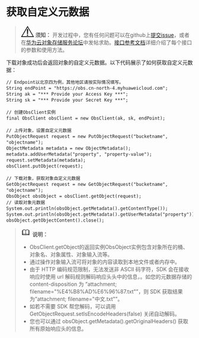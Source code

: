 # 获取自定义元数据<a name="obs_21_0707"></a>

>![](public_sys-resources/icon-notice.gif) **须知：** 
>开发过程中，您有任何问题可以在github上[提交issue](https://github.com/huaweicloud/huaweicloud-sdk-java-obs/issues)，或者在[华为云对象存储服务论坛](https://bbs.huaweicloud.com/forum/forum-620-1.html)中发帖求助。[接口参考文档](https://obssdk.obs.cn-north-1.myhuaweicloud.com/apidoc/cn/java/index.html)详细介绍了每个接口的参数和使用方法。

下载对象成功后会返回对象的自定义元数据。以下代码展示了如何获取自定义元数据：

```
// Endpoint以北京四为例，其他地区请按实际情况填写。
String endPoint = "https://obs.cn-north-4.myhuaweicloud.com";
String ak = "*** Provide your Access Key ***";
String sk = "*** Provide your Secret Key ***";

// 创建ObsClient实例
final ObsClient obsClient = new ObsClient(ak, sk, endPoint);

// 上传对象，设置自定义元数据
PutObjectRequest request = new PutObjectRequest("bucketname", "objectname");
ObjectMetadata metadata = new ObjectMetadata();
metadata.addUserMetadata("property", "property-value");
request.setMetadata(metadata);
obsClient.putObject(request);

// 下载对象，获取对象自定义元数据
GetObjectRequest request = new GetObjectRequest("bucketname", "objectname");
ObsObject obsObject = obsClient.getObject(request);
// 读取对象元数据
System.out.println(obsObject.getMetadata().getContentType());
System.out.println(obsObject.getMetadata().getUserMetadata("property"));
obsObject.getObjectContent().close();
```

>![](public_sys-resources/icon-note.gif) **说明：** 
>-   ObsClient.getObject的返回实例ObsObject实例包含对象所在的桶、对象名、对象属性、对象输入流等。
>-   通过操作对象输入流可将对象的内容读取到本地文件或者内存中。
>-   由于 HTTP 编码规范限制，无法发送非 ASCII 码字符，SDK 会在接收响应时使用 url 解码规则解码响应头头中的信息，。如您的元数据存储的 content-disposition 为 ”attachment; filename="%E4%B8%AD%E6%96%87.txt"”，则 SDK 获取结果为”attachment; filename="中文.txt"”。
>-   如若不需要 SDK 帮您解码，可以调用 GetObjectRequest.setIsEncodeHeaders\(false\) 关闭自动解码。
>-   您也可以通过 obsObject.getMetadata\(\).getOriginalHeaders\(\) 获取所有原始响应头的信息。

